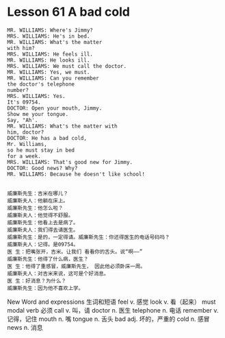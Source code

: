 # Lesson 61 A bad cold

```
MR. WILLIAMS: Where's Jimmy?
MRS. WILLIAMS: He's in bed.
MR. WILLIAMS: What's the matter
with him?
MRS. WILLIAMS: He feels ill.
MR. WILLIAMS: He looks ill.
MRS. WILLIAMS: We must call the doctor.
MR. WILLIAMS: Yes, we must.
MR. WILLIAMS: Can you remember
the doctor's telephone
number?
MRS. WILLIAMS: Yes.
It's 09754.
DOCTOR: Open your mouth, Jimmy.
Show me your tongue.
Say, "Ah'.
MR. WILLIAMS: What's the matter with
him, doctor?
DOCTOR: He has a bad cold,
Mr. Williams,
so he must stay in bed
for a week.
MRS. WILLIAMS: That's good new for Jimmy.
DOCTOR: Good news? Why?
MR. WILLIAMS: Because he doesn't like school!


威廉斯先生：吉米在哪儿？
威廉斯夫人：他躺在床上。
威廉斯先生：他怎么啦？
威廉斯夫人：他觉得不舒服。
威廉斯先生：他看上去是病了。
威廉斯夫人：我们得去请医生。
威廉斯先生：是的，一定得请。威廉斯先生：你还得医生的电话号码吗？
威廉斯夫人：记得。是09754。
医 生：把嘴张开，吉米。让我们 看看你的舌头。说“啊——”
威廉斯先生：他得了什么病，医生？
医 生：他得了重感冒，威廉斯先生， 因此他必须卧床一周。
威廉斯夫人：对吉米来说，这可是个好消息。
医 生：好消息？为什么？
威廉斯先生：因为他不喜欢上学。
```
New Word and expressions 生词和短语
feel
v. 感觉
look
v. 看（起来）
must
modal verb 必须
call
v. 叫，请
doctor
n. 医生
telephone
n. 电话
remember
v. 记得，记住
mouth
n. 嘴
tongue
n. 舌头
bad
adj. 坏的，严重的
cold
n. 感冒
news
n. 消息

